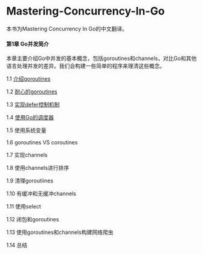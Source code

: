 Mastering-Concurrency-In-Go
============================

本书为Mastering Concurrency In Go的中文翻译。


#### 第1章  Go并发简介

本章主要介绍Go中并发的基本概念，包括goroutines和channels，对比Go和其他语言处理并发的差异。我们会构建一些简单的程序来理清这些概念。

 1.1 [介绍goroutines](https://github.com/lubia/Mastering-Concurrency-In-Go/blob/master/1.1.md)

 1.2 [耐心的goroutines](https://github.com/lubia/Mastering-Concurrency-In-Go/blob/master/1.2.md)

 1.3 [实现defer控制机制](https://github.com/lubia/Mastering-Concurrency-In-Go/blob/master/1.3.md)

 1.4 [使用Go的调度器](https://github.com/lubia/Mastering-Concurrency-In-Go/blob/master/1.4.md)

 1.5 使用系统变量

 1.6 goroutines VS coroutines

 1.7 实现channels

 1.8 使用channels进行排序 

 1.9 清理goroutiines

 1.10 有缓冲和无缓冲channels

 1.11 使用select

 1.12 闭包和goroutines

 1.13 使用goroutines和channels构建网络爬虫

 1.14 总结